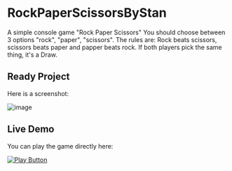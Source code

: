 # RockPaperScissorsByStan
A simple console game "Rock Paper Scissors"
You should choose between 3 options "rock", "paper", "scissors".
The rules are: Rock beats scissors, scissors beats paper and papper beats rock.
If both players pick the same thing, it's a Draw.
## Ready Project
Here is a screenshot:

![image](https://user-images.githubusercontent.com/109627707/192235434-c0d94a60-c03d-4e91-8f19-1084de24d9c9.png)

## Live Demo

You can play the game directly here:

[<img alt="Play Button" src ="https://user-images.githubusercontent.com/109627707/192619558-10d2eba5-5e89-4d2e-a5a3-a82701b90691.png" />](https://replit.com/@Stan15321/Rock-Paper-Scissors#Main.cs)

